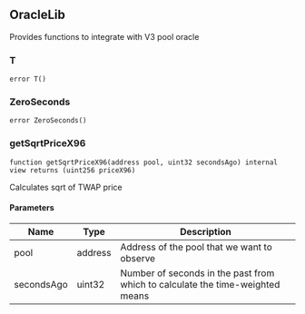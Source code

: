 ## OracleLib

Provides functions to integrate with V3 pool oracle

### T

```solidity
error T()
```

### ZeroSeconds

```solidity
error ZeroSeconds()
```

### getSqrtPriceX96

```solidity
function getSqrtPriceX96(address pool, uint32 secondsAgo) internal view returns (uint256 priceX96)
```

Calculates sqrt of TWAP price

#### Parameters

| Name | Type | Description |
| ---- | ---- | ----------- |
| pool | address | Address of the pool that we want to observe |
| secondsAgo | uint32 | Number of seconds in the past from which to calculate the time-weighted means |


